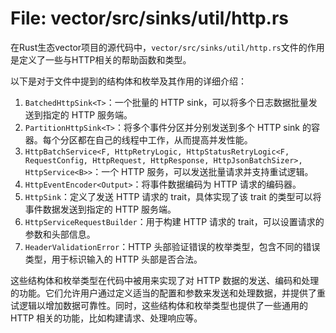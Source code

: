 # File: vector/src/sinks/util/http.rs

在Rust生态vector项目的源代码中，`vector/src/sinks/util/http.rs`文件的作用是定义了一些与HTTP相关的帮助函数和类型。

以下是对于文件中提到的结构体和枚举及其作用的详细介绍：

1. `BatchedHttpSink<T>`：一个批量的 HTTP sink，可以将多个日志数据批量发送到指定的 HTTP 服务端。
2. `PartitionHttpSink<T>`：将多个事件分区并分别发送到多个 HTTP sink 的容器。每个分区都在自己的线程中工作，从而提高并发性能。
3. `HttpBatchService<F, HttpRetryLogic, HttpStatusRetryLogic<F, RequestConfig, HttpRequest, HttpResponse, HttpJsonBatchSizer>, HttpService<B>>`：一个 HTTP 服务，可以发送批量请求并支持重试逻辑。
4. `HttpEventEncoder<Output>`：将事件数据编码为 HTTP 请求的编码器。
5. `HttpSink`：定义了发送 HTTP 请求的 trait，具体实现了该 trait 的类型可以将事件数据发送到指定的 HTTP 服务端。
6. `HttpServiceRequestBuilder`：用于构建 HTTP 请求的 trait，可以设置请求的参数和头部信息。
7. `HeaderValidationError`：HTTP 头部验证错误的枚举类型，包含不同的错误类型，用于标识输入的 HTTP 头部是否合法。

这些结构体和枚举类型在代码中被用来实现了对 HTTP 数据的发送、编码和处理的功能。它们允许用户通过定义适当的配置和参数来发送和处理数据，并提供了重试逻辑以增加数据可靠性。同时，这些结构体和枚举类型也提供了一些通用的 HTTP 相关的功能，比如构建请求、处理响应等。

